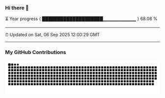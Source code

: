 ### Hi there 👋

⏳ Year progress { ████████████████████▁▁▁▁▁▁▁▁▁▁ } 68.08 %

---

⏰ Updated on Sat, 06 Sep 2025 12:00:29 GMT

---
### My GitHub Contributions

<picture>
  <source media="(prefers-color-scheme: dark)" srcset="https://raw.githubusercontent.com/AxyLm/axylm/output/github-contribution-grid-snake-dark.svg">
  <source media="(prefers-color-scheme: light)" srcset="https://raw.githubusercontent.com/AxyLm/axylm/output/github-contribution-grid-snake.svg">
  <img alt="github contribution grid snake animation" src="https://raw.githubusercontent.com/AxyLm/axylm/output/github-contribution-grid-snake.svg">
</picture>

